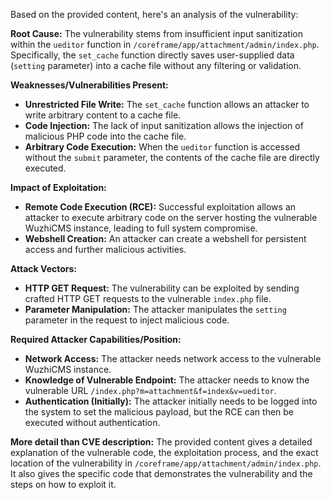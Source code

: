 Based on the provided content, here's an analysis of the vulnerability:

**Root Cause:**
The vulnerability stems from insufficient input sanitization within the `ueditor` function in `/coreframe/app/attachment/admin/index.php`. Specifically, the `set_cache` function directly saves user-supplied data (`setting` parameter) into a cache file without any filtering or validation.

**Weaknesses/Vulnerabilities Present:**
- **Unrestricted File Write:** The `set_cache` function allows an attacker to write arbitrary content to a cache file.
- **Code Injection:** The lack of input sanitization allows the injection of malicious PHP code into the cache file.
- **Arbitrary Code Execution:** When the `ueditor` function is accessed without the `submit` parameter, the contents of the cache file are directly executed.

**Impact of Exploitation:**
- **Remote Code Execution (RCE):** Successful exploitation allows an attacker to execute arbitrary code on the server hosting the vulnerable WuzhiCMS instance, leading to full system compromise.
- **Webshell Creation:** An attacker can create a webshell for persistent access and further malicious activities.

**Attack Vectors:**
- **HTTP GET Request:** The vulnerability can be exploited by sending crafted HTTP GET requests to the vulnerable `index.php` file.
- **Parameter Manipulation:** The attacker manipulates the `setting` parameter in the request to inject malicious code.

**Required Attacker Capabilities/Position:**
- **Network Access:** The attacker needs network access to the vulnerable WuzhiCMS instance.
- **Knowledge of Vulnerable Endpoint:** The attacker needs to know the vulnerable URL `/index.php?m=attachment&f=index&v=ueditor`.
- **Authentication (Initially):** The attacker initially needs to be logged into the system to set the malicious payload, but the RCE can then be executed without authentication.

**More detail than CVE description:**
The provided content gives a detailed explanation of the vulnerable code, the exploitation process, and the exact location of the vulnerability in `/coreframe/app/attachment/admin/index.php`. It also gives the specific code that demonstrates the vulnerability and the steps on how to exploit it.